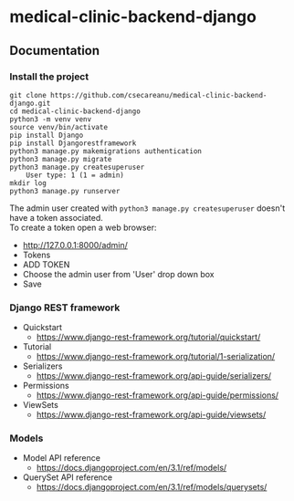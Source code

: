 # medical-clinic-backend-django

## Documentation

### Install the project
```
git clone https://github.com/csecareanu/medical-clinic-backend-django.git
cd medical-clinic-backend-django
python3 -m venv venv
source venv/bin/activate
pip install Django
pip install Djangorestframework
python3 manage.py makemigrations authentication
python3 manage.py migrate
python3 manage.py createsuperuser
    User type: 1 (1 = admin)
mkdir log
python3 manage.py runserver
```
The admin user created with `python3 manage.py createsuperuser` doesn't have a token associated.\
To create a token open a web browser:
- http://127.0.0.1:8000/admin/
- Tokens
- ADD TOKEN
- Choose the admin user from 'User' drop down box
- Save


### Django REST framework

* Quickstart
    - https://www.django-rest-framework.org/tutorial/quickstart/
* Tutorial
    - https://www.django-rest-framework.org/tutorial/1-serialization/    
* Serializers
    - https://www.django-rest-framework.org/api-guide/serializers/
* Permissions 
    - https://www.django-rest-framework.org/api-guide/permissions/
* ViewSets
    - https://www.django-rest-framework.org/api-guide/viewsets/
    
### Models
* Model API reference
    - https://docs.djangoproject.com/en/3.1/ref/models/
* QuerySet API reference
    - https://docs.djangoproject.com/en/3.1/ref/models/querysets/
